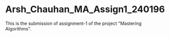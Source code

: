# Arsh_Chauhan_MA_Assign1_240196
This is the submission of assignment-1 of the project "Mastering Algorithms".
